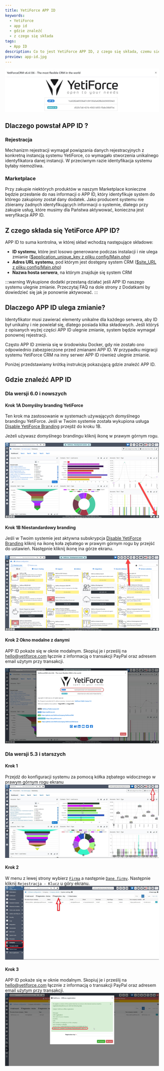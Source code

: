 ```yaml
---
title: YetiForce APP ID
keywords:
  - YetiForce
  - app id
  - gdzie znaleźć
  - z czego się składa
tags:
  - App ID
description: Co to jest YetiForce APP ID, z czego się składa, czemu się zmienia, gdzie je znaleźć
preview: app-id.jpg
---
```


![App ID](app-id.jpg)

## Dlaczego powstał APP ID ?

### Rejestracja

Mechanizm rejestracji wymagał powiązania danych rejestracyjnych z konkretną instancją systemu YetiForce, co wymagało stworzenia unikalnego identyfikatora danej instancji. W przeciwnym razie identyfikacja systemu byłaby niemożliwa.

### Marketplace

Przy zakupie niektórych produktów w naszym Marketplace konieczne będzie przesłanie do nas informacji o APP ID, który identyfikuje system do którego zakupiony został dany dodatek. Jako producent systemu nie zbieramy żadnych identyfikujących informacji o systemie, dlatego przy zakupie usług, które musimy dla Państwa aktywować, konieczna jest weryfikacja APP ID.

## Z czego składa się YetiForce APP ID?

APP ID to suma kontrolna, w której skład wchodzą następujące składowe:

- **ID systemu**, które jest losowo generowane podczas instalacji i nie ulega zmianie ([$application_unique_key z pliku config/Main.php](https://doc.yetiforce.com/code/classes/Config-Main.html#property_application_unique_key))
- **Adres URL systemu**, pod którym jest dostępny system CRM ([$site_URL z pliku config/Main.php](https://doc.yetiforce.com/code/classes/Config-Main.html#property_site_URL))
- **Nazwa hosta serwera**, na którym znajduje się system CRM

:::warning
Wykupione dodatki przestaną działać jeśli APP ID naszego systemu ulegnie zmianie. Przeczytaj FAQ na dole strony z Dodatkami by dowiedzieć się jak je ponownie aktywować.
:::

## Dlaczego APP ID ulega zmianie?

Identyfikator musi zawierać elementy unikalne dla każdego serwera, aby ID był unikalny i nie powielał się, dlatego posiada kilka składowych. Jeśli któryś z opisanych wyżej części APP ID ulegnie zmianie, system będzie wymagał ponownej rejestracji.

Często APP ID zmienia się w środowisku Docker, gdy nie zostało ono odpowiednio zabezpieczone przed zmianami APP ID. W przypadku migracji systemu YetiForce CRM na inny serwer APP ID również ulegnie zmianie.

Poniżej przedstawiamy krótką instrukcję pokazującą gdzie znaleźć APP ID.

## Gdzie znaleźć APP ID

### Dla wersji 6.0 i nowszych

#### Krok 1A Domyślny branding YetiForce

Ten krok ma zastosowanie w systemach używających domyślnego brandingu YetiForce. Jeśli w Twoim systemie została wykupiona usługa [Disable YetiForce Branding](https://yetiforce.com/pl/yetiforce-branding) przejdź do kroku 1B.

Jeżeli używasz domyślnego brandingu kliknij ikonę <i className="fas fa-info-circle fa-fw"></i> w prawym górnym rogu.

![App ID](app-id-1.jpg)

#### Krok 1B Niestandardowy branding

Jeśli w Twoim systemie jest aktywna subskrypcja [Disable YetiForce Branding](https://yetiforce.com/pl/yetiforce-branding) kliknij na ikonę koła zębatego <i className="fas fa-cog fa-fw"></i> w prawym górnym rogu by przejść do ustawień. Następnie kliknij ikonę <i className="fas fa-info-circle fa-fw"></i> ina górze ekranu.

![App ID](app-id-2.jpg)

#### Krok 2 Okno modalne z danymi

APP ID pokaże się w oknie modalnym. Skopiuj je i prześlij na hello@yetiforce.com łącznie z informacją o transakcji PayPal oraz adresem email użytym przy transakcji.

![App ID](app-id-0.jpg)

### Dla wersji 5.3 i starszych

#### Krok 1

Przejdź do konfiguracji systemu za pomocą kółka zębatego <i className="fas fa-cog fa-fw"></i> widocznego w prawym górnym rogu ekranu
![App ID](app-id-3.jpg)

#### Krok 2

W menu z lewej strony wybierz [`Firma`](/administrator-guides/company) a następnie [`Dane firmy`](/administrator-guides/company/company-details/). Następnie kliknij `Rejestracja - Klucz` u góry ekranu.
![App ID](app-id-4.jpg)

#### Krok 3

APP ID pokaże się w oknie modalnym. Skopiuj je i prześlij na hello@yetiforce.com łącznie z informacją o transakcji PayPal oraz adresem email użytym przy transakcji.
![App ID](app-id-4.png)
